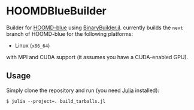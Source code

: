 # HOOMDBlueBuilder

Builder for [HOOMD-blue](https://github.com/glotzerlab/hoomd-blue) using
[BinaryBuilder.jl](https://github.com/JuliaPackaging/BinaryBuilder.jl).
currently builds the `next` branch of HOOMD-blue for the following platforms:

 - Linux (`x86_64`)

with MPI and CUDA support (it assumes you have a CUDA-enabled GPU).

## Usage

Simply clone the repository and run (you need [Julia](https://julialang.org/)
installed):

```
$ julia --project=. build_tarballs.jl
```
